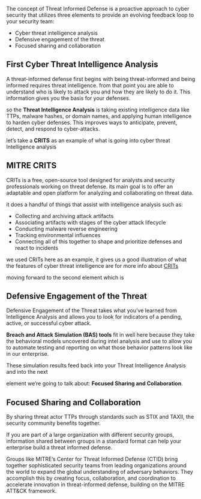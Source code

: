 The concept of Threat Informed Defense is a proactive approach to cyber security that utilizes three elements to provide an evolving feedback loop to your security team:

- Cyber threat intelligence analysis
- Defensive engagement of the threat
- Focused sharing and collaboration

## **First Cyber Threat Intelligence Analysis**

A threat-informed defense first begins with being threat-informed and being informed requires threat intelligence. from that point you are able to understand who is likely to attack you and how they are likely to do it. This information gives you the basis for your defenses.

so the **Threat Intelligence Analysis** is taking existing intelligence data like TTPs, malware hashes, or domain names, and applying human intelligence to harden cyber defenses. This improves ways to anticipate, prevent, detect, and respond to cyber-attacks.

let’s take a **CRITS** as an example of what is going into cyber threat Intelligence analysis

## **MITRE CRITS**

CRITs is a free, open-source tool designed for analysts and security professionals working on threat defense. its main goal is to offer an adaptable and open platform for analyzing and collaborating on threat data.

it does a handful of things that assist with intelligence analysis such as:

- Collecting and archiving attack artifacts
- Associating artifacts with stages of the cyber attack lifecycle
- Conducting malware reverse engineering
- Tracking environmental influences
- Connecting all of this together to shape and prioritize defenses and react to incidents

we used CRITs here as an example, it gives us a good illustration of what the features of cyber threat intelligence are for more info about [CRITs](https://github.com/crits/crits/wiki)


moving forward to the second element which is
## **Defensive Engagement of the Threat**

Defensive Engagement of the Threat takes what you’ve learned from Intelligence Analysis and allows you to look for indicators of a pending, active, or successful cyber attack.

**Breach and Attack Simulation (BAS) tools** fit in well here because they take the behavioral models uncovered during intel analysis and use to allow you to automate testing and reporting on what those behavior patterns look like in our enterprise.

These simulation results feed back into your Threat Intelligence Analysis and into the next

element we’re going to talk about: **Focused Sharing and Collaboration**.

## **Focused Sharing and Collaboration**

By sharing threat actor TTPs through standards such as STIX and TAXII, the security community benefits together.

If you are part of a large organization with different security groups, information shared between groups in a standard format can help your enterprise build a threat informed defense.

Groups like MITRE’s Center for Threat Informed Defense (CTID) bring together sophisticated security teams from leading organizations around the world to expand the global understanding of adversary behaviors. They accomplish this by creating focus, collaboration, and coordination to accelerate innovation in threat-informed defense, building on the MITRE ATT&CK framework.
